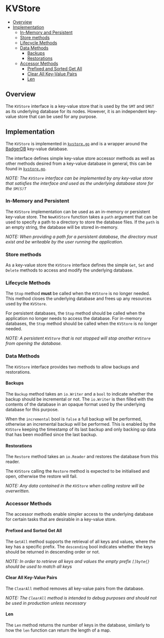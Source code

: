 # KVStore

<!-- toc -->

- [Overview](#overview)
- [Implementation](#implementation)
  * [In-Memory and Persistent](#in-memory-and-persistent)
  * [Store methods](#store-methods)
  * [Lifecycle Methods](#lifecycle-methods)
  * [Data Methods](#data-methods)
    + [Backups](#backups)
    + [Restorations](#restorations)
  * [Accessor Methods](#accessor-methods)
    + [Prefixed and Sorted Get All](#prefixed-and-sorted-get-all)
    + [Clear All Key-Value Pairs](#clear-all-key-value-pairs)
    + [Len](#len)

<!-- tocstop -->

## Overview

The `KVStore` interface is a key-value store that is used by the `SMT` and
`SMST` as its underlying database for its nodes. However, it is an independent
key-value store that can be used for any purpose.

## Implementation

The `KVStore` is implemented in [`kvstore.go`](../kvstore.go) and is a wrapper
around the [BadgerDB](https://github.com/dgraph-io/badger) key-value database.

The interface defines simple key-value store accessor methods as well as other
methods desired from a key-value database in general, this can be found in
[`kvstore.go`](../kvstore.go).

_NOTE: The `KVStore` interface can be implemented by any key-value store that
satisfies the interface and used as the underlying database store for the
`SM(S)T`_

### In-Memory and Persistent

The `KVStore` implementation can be used as an in-memory or persistent key-value
store. The `NewKVStore` function takes a `path` argument that can be used to
specify a path to a directory to store the database files. If the `path` is an
empty string, the database will be stored in-memory.

_NOTE: When providing a path for a persistent database, the directory must exist
and be writeable by the user running the application._

### Store methods

As a key-value store the `KVStore` interface defines the simple `Get`, `Set` and
`Delete` methods to access and modify the underlying database.

### Lifecycle Methods

The `Stop` method **must** be called when the `KVStore` is no longer needed.
This method closes the underlying database and frees up any resources used by
the `KVStore`.

For persistent databases, the `Stop` method should be called when the
application no longer needs to access the database. For in-memory databases, the
`Stop` method should be called when the `KVStore` is no longer needed.

_NOTE: A persistent `KVStore` that is not stopped will stop another `KVStore`
from opening the database._

### Data Methods

The `KVStore` interface provides two methods to allow backups and restorations.

#### Backups

The `Backup` method takes an `io.Writer` and a `bool` to indicate whether the
backup should be incremental or not. The `io.Writer` is then filled with the
contents of the database in an opaque format used by the underlying database for
this purpose.

When the `incremental` bool is `false` a full backup will be performed,
otherwise an incremental backup will be performed. This is enabled by the
`KVStore` keeping the timestamp of its last backup and only backing up data that
has been modified since the last backup.

#### Restorations

The `Restore` method takes an `io.Reader` and restores the database from this
reader.

The `KVStore` calling the `Restore` method is expected to be initialised and
open, otherwise the restore will fail.

_NOTE: Any data contained in the `KVStore` when calling restore will be
overwritten._

### Accessor Methods

The accessor methods enable simpler access to the underlying database for
certain tasks that are desirable in a key-value store.

#### Prefixed and Sorted Get All

The `GetAll` method supports the retrieval of all keys and values, where the key
has a specific prefix. The `descending` bool indicates whether the keys should
be returned in descending order or not.

_NOTE: In order to retrieve all keys and values the empty prefix `[]byte{}`
should be used to match all keys_

#### Clear All Key-Value Pairs

The `ClearAll` method removes all key-value pairs from the database.

_NOTE: The `ClearAll` method is intended to debug purposes and should not be
used in production unless necessary_

#### Len

The `Len` method returns the number of keys in the database, similarly to how
the `len` function can return the length of a map.

